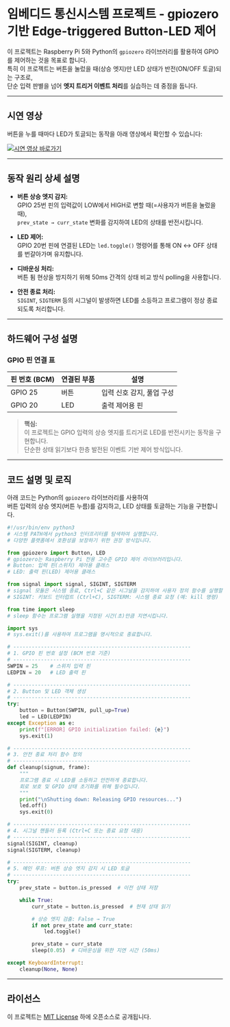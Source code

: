 # 임베디드 통신시스템 프로젝트 - gpiozero 기반 Edge-triggered Button-LED 제어

이 프로젝트는 Raspberry Pi 5와 Python의 `gpiozero` 라이브러리를 활용하여 GPIO를 제어하는 것을 목표로 합니다.  
특히 이 프로젝트는 버튼을 눌렀을 때(상승 엣지)만 LED 상태가 반전(ON/OFF 토글)되는 구조로,  
단순 입력 판별을 넘어 **엣지 트리거 이벤트 처리**를 실습하는 데 중점을 둡니다.

---

## 시연 영상

버튼을 누를 때마다 LED가 토글되는 동작을 아래 영상에서 확인할 수 있습니다:

[![시연 영상 바로가기](http://img.youtube.com/vi/N0Kje5kXbfY/0.jpg)](https://youtube.com/shorts/N0Kje5kXbfY)

---

## 동작 원리 상세 설명

- **버튼 상승 엣지 감지:**  
  GPIO 25번 핀의 입력값이 LOW에서 HIGH로 변할 때(=사용자가 버튼을 눌렀을 때),  
  `prev_state → curr_state` 변화를 감지하여 LED의 상태를 반전시킵니다.

- **LED 제어:**  
  GPIO 20번 핀에 연결된 LED는 `led.toggle()` 명령어를 통해 ON ↔ OFF 상태를 번갈아가며 유지합니다.

- **디바운싱 처리:**  
  버튼 튐 현상을 방지하기 위해 50ms 간격의 상태 비교 방식 polling을 사용합니다.

- **안전 종료 처리:**  
  `SIGINT`, `SIGTERM` 등의 시그널이 발생하면 LED를 소등하고 프로그램이 정상 종료되도록 처리합니다.

---

## 하드웨어 구성 설명

### GPIO 핀 연결 표

| 핀 번호 (BCM) | 연결된 부품 | 설명                        |
|---------------|--------------|-----------------------------|
| GPIO 25       | 버튼         | 입력 신호 감지, 풀업 구성     |
| GPIO 20       | LED          | 출력 제어용 핀               |

> **핵심:**  
> 이 프로젝트는 GPIO 입력의 상승 엣지를 트리거로 LED를 반전시키는 동작을 구현합니다.  
> 단순한 상태 읽기보다 한층 발전된 이벤트 기반 제어 방식입니다.

---

## 코드 설명 및 로직

아래 코드는 Python의 `gpiozero` 라이브러리를 사용하여  
버튼 입력의 상승 엣지(버튼 누름)를 감지하고, LED 상태를 토글하는 기능을 구현합니다.

```python
#!/usr/bin/env python3
# 시스템 PATH에서 python3 인터프리터를 탐색하여 실행합니다.
# 다양한 플랫폼에서 호환성을 보장하기 위한 권장 방식입니다.

from gpiozero import Button, LED
# gpiozero는 Raspberry Pi 전용 고수준 GPIO 제어 라이브러리입니다.
# Button: 입력 핀(스위치) 제어용 클래스
# LED: 출력 핀(LED) 제어용 클래스

from signal import signal, SIGINT, SIGTERM
# signal 모듈은 시스템 종료, Ctrl+C 같은 시그널을 감지하여 사용자 정의 함수를 실행할 수 있도록 합니다.
# SIGINT: 키보드 인터럽트 (Ctrl+C), SIGTERM: 시스템 종료 요청 (예: kill 명령)

from time import sleep
# sleep 함수는 프로그램 실행을 지정된 시간(초)만큼 지연시킵니다.

import sys
# sys.exit()를 사용하여 프로그램을 명시적으로 종료합니다.

# ----------------------------------------------------------
# 1. GPIO 핀 번호 설정 (BCM 번호 기준)
# ----------------------------------------------------------
SWPIN = 25    # 스위치 입력 핀
LEDPIN = 20   # LED 출력 핀

# ----------------------------------------------------------
# 2. Button 및 LED 객체 생성
# ----------------------------------------------------------
try:
    button = Button(SWPIN, pull_up=True)
    led = LED(LEDPIN)
except Exception as e:
    print(f"[ERROR] GPIO initialization failed: {e}")
    sys.exit(1)

# ----------------------------------------------------------
# 3. 안전 종료 처리 함수 정의
# ----------------------------------------------------------
def cleanup(signum, frame):
    """
    프로그램 종료 시 LED를 소등하고 안전하게 종료합니다.
    회로 보호 및 GPIO 상태 초기화를 위해 필수입니다.
    """
    print("\nShutting down: Releasing GPIO resources...")
    led.off()
    sys.exit(0)

# ----------------------------------------------------------
# 4. 시그널 핸들러 등록 (Ctrl+C 또는 종료 요청 대응)
# ----------------------------------------------------------
signal(SIGINT, cleanup)
signal(SIGTERM, cleanup)

# ----------------------------------------------------------
# 5. 메인 루프: 버튼 상승 엣지 감지 시 LED 토글
# ----------------------------------------------------------
try:
    prev_state = button.is_pressed  # 이전 상태 저장

    while True:
        curr_state = button.is_pressed  # 현재 상태 읽기

        # 상승 엣지 검출: False → True
        if not prev_state and curr_state:
            led.toggle()

        prev_state = curr_state
        sleep(0.05)  # 디바운싱을 위한 지연 시간 (50ms)

except KeyboardInterrupt:
    cleanup(None, None)
```
---

## 라이선스
이 프로젝트는 [MIT License](../LICENSE) 하에 오픈소스로 공개됩니다.